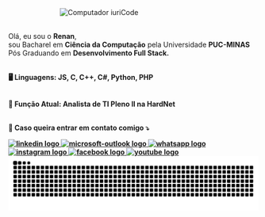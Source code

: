 <img src="https://media4.giphy.com/media/juua9i2c2fA0AIp2iq/giphy.gif" min-width="400px" max-width="400px" width="400px" align="right" alt="Computador iuriCode">

<p align="left"> 
  <br><br>Olá, eu sou o <strong>Renan</strong>,<br>sou Bacharel em <strong>Ciência da Computação</strong> pela Universidade <strong>PUC-MINAS</strong><br>Pós Graduando em <strong>Desenvolvimento Full Stack<strong>.<br><br>
</p>

<p align="left">
  🖥️ Linguagens: <strong>JS, C, C++, C#, Python, PHP</strong><br><br>
</p>

<p align="left">
  💼 Função Atual: <strong>Analista de TI Pleno II na HardNet</strong><br><br>
</p>

<p align="left">
  📩 Caso queira entrar em contato comigo ⤵️
</p>

<div align="left">
  <a href="https://www.linkedin.com/in/renanferreirameira/" target="_blank">
    <img src="https://raw.githubusercontent.com/maurodesouza/profile-readme-generator/master/src/assets/icons/social/linkedin/default.svg" width="52" height="40" alt="linkedin logo"  />
  </a>
  <a href="mailto:renanferreirameira@hotmail.com" target="_blank">
    <img src="https://raw.githubusercontent.com/maurodesouza/profile-readme-generator/master/src/assets/icons/social/microsoft-outlook/default.svg" width="52" height="40" alt="microsoft-outlook logo"  />
  </a>
  <a href="https://api.whatsapp.com/send?phone=5535991269402" target="_blank">
    <img src="https://raw.githubusercontent.com/maurodesouza/profile-readme-generator/master/src/assets/icons/social/whatsapp/default.svg" width="52" height="40" alt="whatsapp logo"  />
  </a>
  <a href="https://www.instagram.com/renanfemeira/" target="_blank">
    <img src="https://raw.githubusercontent.com/maurodesouza/profile-readme-generator/master/src/assets/icons/social/instagram/default.svg" width="52" height="40" alt="instagram logo"  />
  </a>
  <a href="https://www.facebook.com/renan.ferreirameira/" target="_blank">
    <img src="https://raw.githubusercontent.com/maurodesouza/profile-readme-generator/master/src/assets/icons/social/facebook/default.svg" width="52" height="40" alt="facebook logo"  />
  </a>
  <a href="https://www.youtube.com/@renanmeira2584/videos" target="_blank">
    <img src="https://raw.githubusercontent.com/maurodesouza/profile-readme-generator/master/src/assets/icons/social/youtube/default.svg" width="52" height="40" alt="youtube logo"  />
  </a>
</div>

<img src="https://raw.githubusercontent.com/RenanR23/RenanR23/output/snake.svg" alt="Snake animation" />
